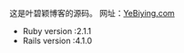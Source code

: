
这是叶碧颖博客的源码。
网址：[YeBiying.com](http://www.yebiying.com)

* Ruby version :2.1.1
* Rails version :4.1.0
